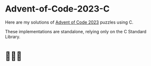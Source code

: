 # Advent-of-Code-2023-C
Here are my solutions of [Advent of Code 2023](https://adventofcode.com/) puzzles using C.

These implementations are standalone, relying only on the C Standard Library.

# 🎁🎅🎄
